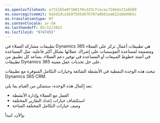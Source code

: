 ```yaml
---
ms.openlocfilehash: e731165e0f1601f0cd33cfcecac724b4a72a6568
ms.sourcegitcommit: 6a5d1dca1b97565d67b787a0bb1aa622abb04b5c
ms.translationtype: HT
ms.contentlocale: ar-SA
ms.lasthandoff: 05/12/2022
ms.locfileid: "8747455"
---
```

تطبيقات مشاركة العملاء في Dynamics 365 هي تطبيقات أعمال تركز على العملاء ومصممة لمساعدة المؤسسات على إشراك عملائها بشكل أكثر فاعلية. مثل المساعدة في أتمتة خطوط المبيعات أو المساعدة في توفير دعم العملاء، يساعد كل تطبيق من تطبيقات Dynamics 365 على حل تحديات عمل معينة.

تبحث هذه الوحدة النمطية في الأنشطة الشائعة وخيارات التكامل المتوفرة مع تطبيقات Dynamics 365 CRM.

بعد إِكمال هذه الوحدة، ستتمكن من القيام بما يلي:

 -  العمل مع العملاء وإدارة الأنشطة
 -  استكشاف خيارات إعداد التقارير المختلفة
 -  وصف خيارات التكامل المختلفة المتاحة

والآن، لنبدأ.
